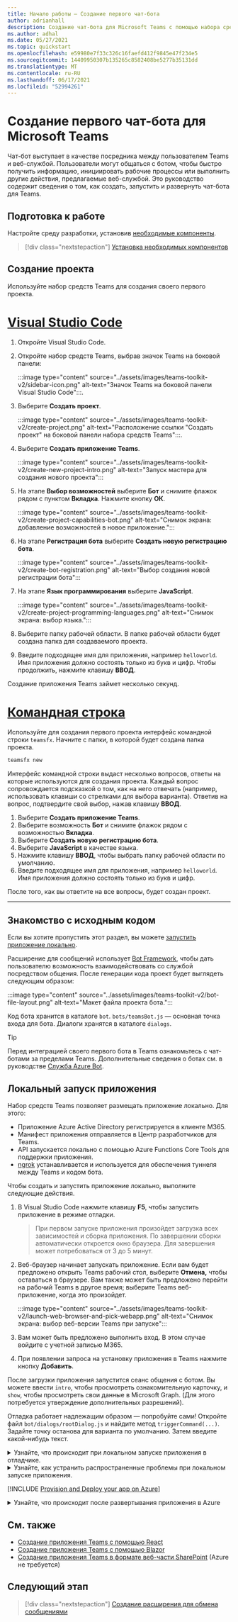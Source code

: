 ```yaml
---
title: Начало работы — Создание первого чат-бота
author: adrianhall
description: Создание чат-бота для Microsoft Teams с помощью набора средств Teams.
ms.author: adhal
ms.date: 05/27/2021
ms.topic: quickstart
ms.openlocfilehash: e59980e7f33c326c16faefd412f9845e47f234e5
ms.sourcegitcommit: 14409950307b135265c8582408be5277b35131dd
ms.translationtype: MT
ms.contentlocale: ru-RU
ms.lasthandoff: 06/17/2021
ms.locfileid: "52994261"
---
```

# <a name="build-your-first-conversational-bot-for-microsoft-teams"></a>Создание первого чат-бота для Microsoft Teams

Чат-бот выступает в качестве посредника между пользователем Teams и веб-службой.  Пользователи могут общаться с ботом, чтобы быстро получить информацию, инициировать рабочие процессы или выполнить другие действия, предлагаемые веб-службой.  Это руководство содержит сведения о том, как создать, запустить и развернуть чат-бота для Teams.

## <a name="before-you-begin"></a>Подготовка к работе

Настройте среду разработки, установив [необходимые компоненты](prerequisites.md).

> [!div class="nextstepaction"]
> [Установка необходимых компонентов](prerequisites.md)

## <a name="create-your-project"></a>Создание проекта

Используйте набор средств Teams для создания своего первого проекта.

# <a name="visual-studio-code"></a>[Visual Studio Code](#tab/vscode)

1. Откройте Visual Studio Code.
1. Откройте набор средств Teams, выбрав значок Teams на боковой панели:

    :::image type="content" source="../assets/images/teams-toolkit-v2/sidebar-icon.png" alt-text="Значок Teams на боковой панели Visual Studio Code":::.

1. Выберите **Создать проект**.

   :::image type="content" source="../assets/images/teams-toolkit-v2/create-project.png" alt-text="Расположение ссылки &quot;Создать проект&quot; на боковой панели набора средств Teams":::.

1. Выберите **Создать приложение Teams**.

   :::image type="content" source="../assets/images/teams-toolkit-v2/create-new-project-intro.png" alt-text="Запуск мастера для создания нового проекта":::

1. На этапе **Выбор возможностей** выберите **Бот** и снимите флажок рядом с пунктом **Вкладка**. Нажмите кнопку **ОК**.

   :::image type="content" source="../assets/images/teams-toolkit-v2/create-project-capabilities-bot.png" alt-text="Снимок экрана: добавление возможностей в новое приложение.":::

1. На этапе **Регистрация бота** выберите **Создать новую регистрацию бота**.

   :::image type="content" source="../assets/images/teams-toolkit-v2/create-bot-registration.png" alt-text="Выбор создания новой регистрации бота":::

1. На этапе **Язык программирования** выберите **JavaScript**.

    :::image type="content" source="../assets/images/teams-toolkit-v2/create-project-programming-languages.png" alt-text="Снимок экрана: выбор языка.":::

1. Выберите папку рабочей области.  В папке рабочей области будет создана папка для создаваемого проекта.

1. Введите подходящее имя для приложения, например `helloworld`.  Имя приложения должно состоять только из букв и цифр.  Чтобы продолжить, нажмите клавишу **ВВОД**.

Создание приложения Teams займет несколько секунд.

# <a name="command-line"></a>[Командная строка](#tab/cli)

Используйте для создания первого проекта интерфейс командной строки `teamsfx`.  Начните с папки, в которой будет создана папка проекта.

``` bash
teamsfx new
```

Интерфейс командной строки выдаст несколько вопросов, ответы на которые используются для создания проекта.  Каждый вопрос сопровождается подсказкой о том, как на него отвечать (например, использовать клавиши со стрелками для выбора варианта).  Ответив на вопрос, подтвердите свой выбор, нажав клавишу **ВВОД**.

1. Выберите **Создать приложение Teams**.
1. Выберите возможность **Бот** и снимите флажок рядом с возможностью **Вкладка**.
1. Выберите **Создать новую регистрацию бота**.
1. Выберите **JavaScript** в качестве языка.
1. Нажмите клавишу **ВВОД**, чтобы выбрать папку рабочей области по умолчанию.
1. Введите подходящее имя для приложения, например `helloworld`.  Имя приложения должно состоять только из букв и цифр.

После того, как вы ответите на все вопросы, будет создан проект.

---

## <a name="take-a-tour-of-the-source-code"></a>Знакомство с исходным кодом

Если вы хотите пропустить этот раздел, вы можете [запустить приложение локально](#run-your-app-locally).

Расширение для сообщений использует [Bot Framework](https://docs.botframework.com), чтобы дать пользователю возможность взаимодействовать со службой посредством общения.  После генерации кода проект будет выглядеть следующим образом:

:::image type="content" source="../assets/images/teams-toolkit-v2/bot-file-layout.png" alt-text="Макет файла проекта бота.":::

Код бота хранится в каталоге `bot`.  `bots/teamsBot.js` — основная точка входа для бота. Диалоги хранятся в каталоге `dialogs`.

> [!Tip]
> Перед интеграцией своего первого бота в Teams ознакомьтесь с чат-ботами за пределами Teams.  Дополнительные сведения о ботах см. в руководстве [Служба Azure Bot](/azure/bot-service/bot-builder-basics?view=azure-bot-service-4.0&preserve-view=true).

## <a name="run-your-app-locally"></a>Локальный запуск приложения

Набор средств Teams позволяет размещать приложение локально.  Для этого:

- Приложение Azure Active Directory регистрируется в клиенте M365.
- Манифест приложения отправляется в Центр разработчиков для Teams.
- API запускается локально с помощью Azure Functions Core Tools для поддержки приложения.
- [ngrok](https://ngrok.io) устанавливается и используется для обеспечения туннеля между Teams и кодом бота.

Чтобы создать и запустить приложение локально, выполните следующие действия.

1. В Visual Studio Code нажмите клавишу **F5**, чтобы запустить приложение в режиме отладки.

   > При первом запуске приложения произойдет загрузка всех зависимостей и сборка приложения.  По завершении сборки автоматически откроется окно браузера.  Для завершения может потребоваться от 3 до 5 минут.

1. Веб-браузер начинает запускать приложение. Если вам будет предложено открыть Teams рабочий стол, выберите **Отмена,** чтобы оставаться в браузере. Вам также может быть предложено перейти на рабочий Teams в другое время; выберите Teams веб-приложение, когда это произойдет.

   :::image type="content" source="../assets/images/teams-toolkit-v2/launch-web-browser-and-pick-webapp.png" alt-text="Снимок экрана: выбор веб-версии Teams при запуске":::

1. Вам может быть предложено выполнить вход.  В этом случае войдите с учетной записью M365.
1. При появлении запроса на установку приложения в Teams нажмите кнопку **Добавить**.

После загрузки приложения запустится сеанс общения с ботом.  Вы можете ввести `intro`, чтобы просмотреть ознакомительную карточку, и `show`, чтобы просмотреть свои данные в Microsoft Graph.  (Для этого потребуется утверждение дополнительных разрешений).

Отладка работает надлежащим образом — попробуйте сами! Откройте файл `bot/dialogs/rootDialog.js` и найдите метод `triggerCommand(...)`.  Задайте точку останова для варианта по умолчанию.  Затем введите какой-нибудь текст.

<!-- markdownlint-disable MD033 -->
<details>
<summary>Узнайте, что происходит при локальном запуске приложения в отладчике.</summary>

При нажатии клавиши F5 набор средств Teams:

1. Зарегистрировал приложение в Azure Active Directory.
1. Зарегистрировал приложение для установки неопубликованных приложений в Microsoft Teams.
1. Запустил серверную часть приложения локально с помощью [Azure Functions Core Tools](/azure/azure-functions/functions-run-local?#start).
1. Запустил туннель ngrok, чтобы обеспечить взаимодействие Teams с вашим приложением.
1. Запустил Microsoft Teams с помощью команды, обеспечивающей установку неопубликованного приложения в Teams.

</details>

<!-- markdownlint-disable MD033 -->
<details>
<summary>Узнайте, как устранить распространенные проблемы при локальном запуске приложения.</summary>

Чтобы запустить приложение в Teams, у вас должна быть учетная запись разработчика Microsoft 365, позволяющая устанавливать неопубликованные приложения. Дополнительные сведения о создании учетной записи см. в разделе [Необходимые компоненты](prerequisites.md#enable-sideloading).

> [!TIP]
> Перед установкой неопубликованного приложения проверьте наличие проблем с помощью [средства проверки приложений](https://dev.teams.microsoft.com/appvalidation.html), которое входит в набор средств. Исправьте ошибки, чтобы успешно установить неопубликованное приложение.
</details>

[!INCLUDE [Provision and Deploy your app on Azure](~/includes/get-started/azure-provisioning-instructions.md)]

<!-- markdownlint-disable MD033 -->

<details>
<summary>Узнайте, что происходит после развертывания приложения в Azure</summary>

До развертывания приложение работает локально:

1. Серверная часть работает с использованием _Azure Functions Core Tools_.
1. Конечная точка HTTP приложения, в которую Microsoft Teams загружает приложение, работает локально.

Развертывание включает подготовку ресурсов для активной подписки Azure и развертывание (загрузку) внутреннего и внешнего кода приложения в Azure. Серверная часть использует различные службы Azure, включая службу приложений Azure и службу Azure Bot.

</details>

## <a name="see-also"></a>См. также

- [Создание приложения Teams с помощью React](first-app-react.md)
- [Создание приложения Teams с помощью Blazor](first-app-blazor.md)
- [Создание приложения Teams в формате веб-части SharePoint](first-app-spfx.md) (Azure не требуется)

## <a name="next-step"></a>Следующий этап

> [!div class="nextstepaction"]
> [Создание расширения для обмена сообщениями](first-message-extension.md)
